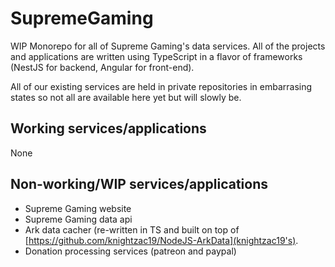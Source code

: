 # SupremeGaming

WIP Monorepo for all of Supreme Gaming's data services. All of the projects and applications are written using TypeScript in a flavor of frameworks (NestJS for backend, Angular for front-end).

All of our existing services are held in private repositories in embarrasing states so not all are available here yet but will slowly be.

## Working services/applications

None

## Non-working/WIP services/applications

- Supreme Gaming website
- Supreme Gaming data api
- Ark data cacher (re-written in TS and built on top of [https://github.com/knightzac19/NodeJS-ArkData](knightzac19's).
- Donation processing services (patreon and paypal)
